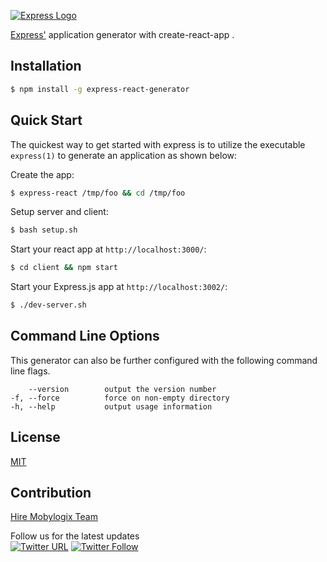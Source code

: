 [![Express Logo](https://i.cloudup.com/zfY6lL7eFa-3000x3000.png)](http://expressjs.com/)

[Express'](https://www.npmjs.com/package/express) application generator with create-react-app .


## Installation

```sh
$ npm install -g express-react-generator
```

## Quick Start

The quickest way to get started with express is to utilize the executable `express(1)` to generate an application as shown below:

Create the app:

```bash
$ express-react /tmp/foo && cd /tmp/foo
```

Setup server and client:

```bash
$ bash setup.sh
```

Start your react app at `http://localhost:3000/`:

```bash
$ cd client && npm start
```
Start your Express.js app at `http://localhost:3002/`:

```bash
$ ./dev-server.sh
```

## Command Line Options

This generator can also be further configured with the following command line flags.

        --version        output the version number
    -f, --force          force on non-empty directory
    -h, --help           output usage information

## License

[MIT](LICENSE)

## Contribution
[Hire Mobylogix Team](https://www.mobylogix.com/work-with-us/)


Follow us for the latest updates<br>
[![Twitter URL](https://img.shields.io/twitter/url/http/shields.io.svg?style=social)](https://twitter.com/intent/tweet?text=https://github.com/mobylogix/express-react-generator)
[![Twitter Follow](https://img.shields.io/twitter/follow/mobylogix.svg?style=social)](https://twitter.com/mobylogix)
